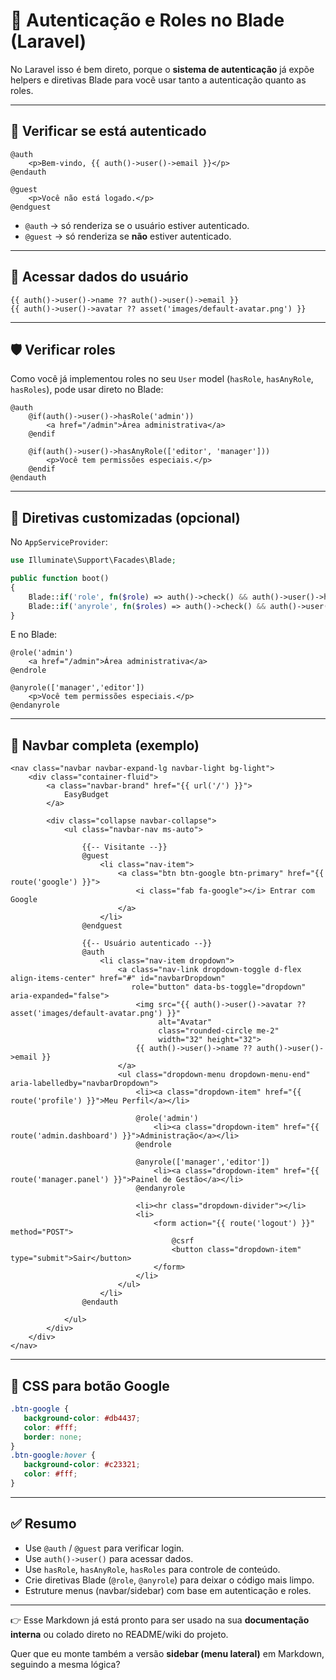 # 🔐 Autenticação e Roles no Blade (Laravel)

No Laravel isso é bem direto, porque o **sistema de autenticação** já expõe helpers e diretivas Blade para você usar tanto a autenticação quanto as roles.

---

## 🔑 Verificar se está autenticado

```blade
@auth
    <p>Bem-vindo, {{ auth()->user()->email }}</p>
@endauth

@guest
    <p>Você não está logado.</p>
@endguest
```

-  `@auth` → só renderiza se o usuário estiver autenticado.
-  `@guest` → só renderiza se **não** estiver autenticado.

---

## 🔎 Acessar dados do usuário

```blade
{{ auth()->user()->name ?? auth()->user()->email }}
{{ auth()->user()->avatar ?? asset('images/default-avatar.png') }}
```

---

## 🛡️ Verificar roles

Como você já implementou roles no seu `User` model (`hasRole`, `hasAnyRole`, `hasRoles`), pode usar direto no Blade:

```blade
@auth
    @if(auth()->user()->hasRole('admin'))
        <a href="/admin">Área administrativa</a>
    @endif

    @if(auth()->user()->hasAnyRole(['editor', 'manager']))
        <p>Você tem permissões especiais.</p>
    @endif
@endauth
```

---

## 🎨 Diretivas customizadas (opcional)

No `AppServiceProvider`:

```php
use Illuminate\Support\Facades\Blade;

public function boot()
{
    Blade::if('role', fn($role) => auth()->check() && auth()->user()->hasRole($role));
    Blade::if('anyrole', fn($roles) => auth()->check() && auth()->user()->hasAnyRole((array) $roles));
}
```

E no Blade:

```blade
@role('admin')
    <a href="/admin">Área administrativa</a>
@endrole

@anyrole(['manager','editor'])
    <p>Você tem permissões especiais.</p>
@endanyrole
```

---

## 🧩 Navbar completa (exemplo)

```blade
<nav class="navbar navbar-expand-lg navbar-light bg-light">
    <div class="container-fluid">
        <a class="navbar-brand" href="{{ url('/') }}">
            EasyBudget
        </a>

        <div class="collapse navbar-collapse">
            <ul class="navbar-nav ms-auto">

                {{-- Visitante --}}
                @guest
                    <li class="nav-item">
                        <a class="btn btn-google btn-primary" href="{{ route('google') }}">
                            <i class="fab fa-google"></i> Entrar com Google
                        </a>
                    </li>
                @endguest

                {{-- Usuário autenticado --}}
                @auth
                    <li class="nav-item dropdown">
                        <a class="nav-link dropdown-toggle d-flex align-items-center" href="#" id="navbarDropdown"
                           role="button" data-bs-toggle="dropdown" aria-expanded="false">
                            <img src="{{ auth()->user()->avatar ?? asset('images/default-avatar.png') }}"
                                 alt="Avatar"
                                 class="rounded-circle me-2"
                                 width="32" height="32">
                            {{ auth()->user()->name ?? auth()->user()->email }}
                        </a>
                        <ul class="dropdown-menu dropdown-menu-end" aria-labelledby="navbarDropdown">
                            <li><a class="dropdown-item" href="{{ route('profile') }}">Meu Perfil</a></li>

                            @role('admin')
                                <li><a class="dropdown-item" href="{{ route('admin.dashboard') }}">Administração</a></li>
                            @endrole

                            @anyrole(['manager','editor'])
                                <li><a class="dropdown-item" href="{{ route('manager.panel') }}">Painel de Gestão</a></li>
                            @endanyrole

                            <li><hr class="dropdown-divider"></li>
                            <li>
                                <form action="{{ route('logout') }}" method="POST">
                                    @csrf
                                    <button class="dropdown-item" type="submit">Sair</button>
                                </form>
                            </li>
                        </ul>
                    </li>
                @endauth

            </ul>
        </div>
    </div>
</nav>
```

---

## 🎨 CSS para botão Google

```css
.btn-google {
   background-color: #db4437;
   color: #fff;
   border: none;
}
.btn-google:hover {
   background-color: #c23321;
   color: #fff;
}
```

---

## ✅ Resumo

-  Use `@auth` / `@guest` para verificar login.
-  Use `auth()->user()` para acessar dados.
-  Use `hasRole`, `hasAnyRole`, `hasRoles` para controle de conteúdo.
-  Crie diretivas Blade (`@role`, `@anyrole`) para deixar o código mais limpo.
-  Estruture menus (navbar/sidebar) com base em autenticação e roles.

---

👉 Esse Markdown já está pronto para ser usado na sua **documentação interna** ou colado direto no README/wiki do projeto.

Quer que eu monte também a versão **sidebar (menu lateral)** em Markdown, seguindo a mesma lógica?
